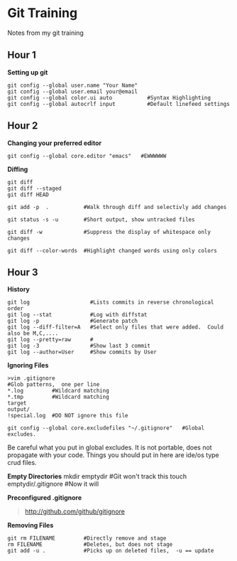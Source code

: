 Git Training
============

Notes from my git training

Hour 1
------

**Setting up git**

    git config --global user.name "Your Name"
    git config --global user.email your@email
    git config --global color.ui auto           #Syntax Highlighting
    git config --global autocrlf input          #Default linefeed settings

Hour 2
------

**Changing your preferred editor**

    git config --global core.editor "emacs"   #EWWWWWW

**Diffing**

    git diff
    git diff --staged
    git diff HEAD
  
    git add -p  .           #Walk through diff and selectivly add changes

    git status -s -u        #Short output, show untracked files
 
    git diff -w             #Suppress the display of whitespace only changes

    git diff --color-words  #Highlight changed words using only colors

Hour 3
------

**History**

    git log                   #Lists commits in reverse chronological order
    git log --stat            #Log with diffstat
    git log -p                #Generate patch
    git log --diff-filter=A   #Select only files that were added.  Could also be M,C,....
    git log --pretty=raw      #
    git log -3                #Show last 3 commit
    git log --author=User     #Show commits by User

**Ignoring Files**

    >vim .gitignore
    #Glob patterns,  one per line
    *.log         #Wildcard matching
    *.tmp         #Wildcard matching
    target  
    output/
    !special.log  #DO NOT ignore this file

    git config --global core.excludefiles "~/.gitignore"   #Global excludes.  

Be careful what you put in global excludes. It is not portable, does not propagate with your code. Things you should put in here are ide/os type crud files.

**Empty Directories**
    mkdir emptydir              #Git won't track this
    touch emptydir/.gitignore   #Now it will

**Preconfigured .gitignore**

>http://github.com/github/gitignore

**Removing Files**

    git rm FILENAME         #Directly remove and stage
    rm FILENAME             #Deletes, but does not stage
    git add -u .            #Picks up on deleted files,  -u == update

